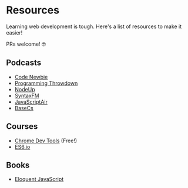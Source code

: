 # Resources

Learning web development is tough. Here's a list of resources to make it easier!

PRs welcome! 🤓

## Podcasts

- [Code Newbie](https://www.codenewbie.org/)
- [Programming Throwdown](http://www.programmingthrowdown.com/)
- [NodeUp](http://nodeup.com/)
- [SyntaxFM](https://syntax.fm/)
- [JavaScriptAir](https://javascriptair.com/)
- [BaseCs](https://www.codenewbie.org/basecs)

## Courses

- [Chrome Dev Tools](http://discover-devtools.codeschool.com/) (Free!)
- [ES6.io](http://discover-devtools.codeschool.com/)

## Books

- [Eloquent JavaScript](http://eloquentjavascript.net/)
